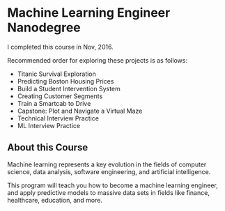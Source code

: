 # Machine Learning Engineer Nanodegree

I completed this course in Nov, 2016.

Recommended order for exploring these projects is as follows:

- Titanic Survival Exploration
- Predicting Boston Housing Prices
- Build a Student Intervention System
- Creating Customer Segments
- Train a Smartcab to Drive
- Capstone: Plot and Navigate a Virtual Maze
- Technical Interview Practice
- ML Interview Practice

## About this Course

Machine learning represents a key evolution in the fields of computer science, data analysis, software engineering, and artificial intelligence.

This program will teach you how to become a machine learning engineer, and apply predictive models to massive data sets in fields like finance, healthcare, education, and more.

